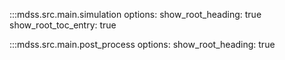 :::mdss.src.main.simulation
    options:
        show_root_heading: true
        show_root_toc_entry: true

:::mdss.src.main.post_process
    options:
        show_root_heading: true
